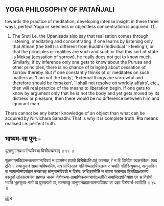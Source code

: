 ## YOGA PHILOSOPHY OF PATAÑJALI

towards the practice of meditation, developing intense insight in these three ways, perfect Yoga or seedless or objectless concentration is acquired. (1).

1. The Sruti i.e. the Upanisads also say that realisation comes through listening, meditating and concentrating. If one learns by listening only that Atman (the Self) is different from Buddhi (Individual 'I-feeling'), or that the principles or realities are such and such or that this sort of state is Moksa (cessation of sorrow), he really does not get to know much. Similarly, if by inference only one gets to know about the Purusa and other principles, there is no chance of bringing about cessation of sorrow thereby. But if one constantly thinks of or meditates on such matters as 'I am not the body', 'External things are sorrowful and therefore should be forsaken', 'I shall not resolve on worldly affairs', etc., then will real practice of the means to liberation begin. If one gets to know by argument only that he is not the body and yet gets moved by its distress or pleasure, then there would be no difference between him and ignorant man.

There cannot be any better knowledge of an object than what can be acquired by Nirvichara Samadhi. That is why it is complete truth. Rta means realised i.e. perfect truth.

## भाष्यम-सा पुन:-

यूतानुमानप्रभार्मान्यविषया विश्रीषायत्वाद् ॥ ४८ ॥

श्रुतमागमविज्ञानन्तत्सामान्यविषयं न ह्यागमेन शक्यो विशेषोऽभिधातुं कस्मात् ? न हि विशेषेण क्वतसंकैत: शब्द द्रति । तथानुमानं सामान्यविषयमिव, यत्र प्राप्तिस्तव गतिर्यव्याप्राप्तिस्तत्व न भवति गतिरित्युक्तम्, अनुमानिन च सामान्येनोपसंहार स्तन्नाच्छ् तानुमानविषयो न विश्रेषः कथिद्रस्तीति न चास्य स्रचन्यव हितविप्रक्षष्टस्य वस्तुनों लोकप्रत्यचेण ग्रहणन्न चास्य विशेषस्या-प्रामाणिकस्याभावोऽस्तौति समाधिप्रज्ञानियोह्य एव स विशेषो भवति भूतसुच्य-गती वा पुरुषगतो वा, तस्माच्छु तानुमानप्रज्ञाभ्यामन्यविषया सा प्रज्ञा विश्रेषार्थ-त्वादिति ॥ ४८ ॥

面8